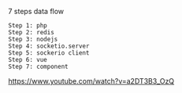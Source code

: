 7 steps data flow

    Step 1: php
    Step 2: redis
    Step 3: nodejs
    Step 4: socketio.server
    Step 5: sockerio client
    Step 6: vue
    Step 7: component

https://www.youtube.com/watch?v=a2DT3B3_OzQ
